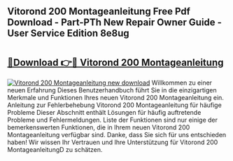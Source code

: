## Vitorond 200 Montageanleitung Free Pdf Download - Part-PTh New Repair Owner Guide - User Service Edition 8e8ug

# <h2><a href="http://df7cccb.blite.top/?on=Vitorond+200+Montageanleitung">🔗Download 👉🔴 Vitorond 200 Montageanleitung</a></h2>

[![Vitorond 200 Montageanleitung new download](https://i.imgur.com/lujVjoI.png)](http://df7cccb.blite.top/?on=Vitorond+200+Montageanleitung)
Willkommen zu einer neuen Erfahrung Dieses Benutzerhandbuch führt Sie in die einzigartigen Merkmale und Funktionen Ihres neuen Vitorond 200 Montageanleitung ein. Anleitung zur Fehlerbehebung Vitorond 200 Montageanleitung für häufige Probleme Dieser Abschnitt enthält Lösungen für häufig auftretende Probleme und Fehlermeldungen. Liste der Funktionen sind nur einige der bemerkenswerten Funktionen, die in Ihrem neuen Vitorond 200 Montageanleitung verfügbar sind. Danke, dass Sie sich für uns entschieden haben! Wir wissen Ihr Vertrauen und Ihre Unterstützung für Vitorond 200 MontageanleitungD zu schätzen.
